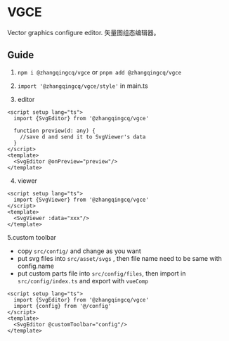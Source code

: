 # VGCE

Vector graphics configure editor. 矢量图组态编辑器。

## Guide

1. `npm i @zhangqingcq/vgce` or `pnpm add @zhangqingcq/vgce`

2. `import '@zhangqingcq/vgce/style'` in main.ts

3. editor

```
<script setup lang="ts">
  import {SvgEditor} from '@zhangqingcq/vgce'
  
  function preview(d: any) {
    //save d and send it to SvgViewer's data 
  }
</script>
<template>
  <SvgEditor @onPreview="preview"/>
</template>
```

4. viewer

```
<script setup lang="ts">
  import {SvgViewer} from '@zhangqingcq/vgce'
</script>
<template>
  <SvgViewer :data="xxx"/>
</template>
```

5.custom toolbar
* copy `src/config/` and change as you want
* put svg files into `src/asset/svgs` , then file name need to be same with config.name
* put custom parts file into `src/config/files`, then import in `src/config/index.ts`  and export with `vueComp`
```
<script setup lang="ts">
  import {SvgEditor} from '@zhangqingcq/vgce'
  import {config} from '@/config'
</script>
<template>
  <SvgEditor @customToolbar="config"/>
</template>
```
